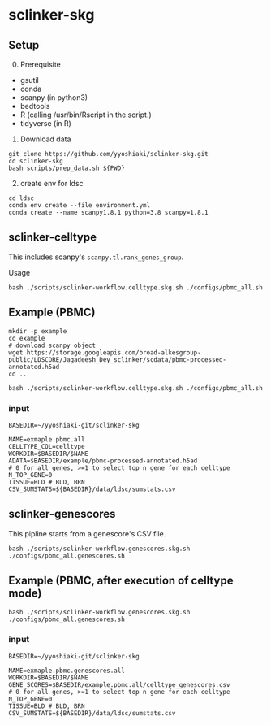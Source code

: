 # sclinker-skg

## Setup

0. Prerequisite

- gsutil
- conda
- scanpy (in python3)
- bedtools
- R (calling /usr/bin/Rscript in the script.)
- tidyverse (in R)

1. Download data

```
git clone https://github.com/yyoshiaki/sclinker-skg.git
cd sclinker-skg
bash scripts/prep_data.sh ${PWD}
```

2. create env for ldsc

```
cd ldsc
conda env create --file environment.yml
conda create --name scanpy1.8.1 python=3.8 scanpy=1.8.1
```

## sclinker-celltype

This includes scanpy's `scanpy.tl.rank_genes_group`.

Usage

```
bash ./scripts/sclinker-workflow.celltype.skg.sh ./configs/pbmc_all.sh
```


## Example (PBMC)

```
mkdir -p example
cd example
# download scanpy object
wget https://storage.googleapis.com/broad-alkesgroup-public/LDSCORE/Jagadeesh_Dey_sclinker/scdata/pbmc-processed-annotated.h5ad
cd ..

bash ./scripts/sclinker-workflow.celltype.skg.sh ./configs/pbmc_all.sh
```

### input

```
BASEDIR=~/yyoshiaki-git/sclinker-skg

NAME=exmaple.pbmc.all
CELLTYPE_COL=celltype
WORKDIR=$BASEDIR/$NAME
ADATA=$BASEDIR/example/pbmc-processed-annotated.h5ad
# 0 for all genes, >=1 to select top n gene for each celltype
N_TOP_GENE=0
TISSUE=BLD # BLD, BRN
CSV_SUMSTATS=${BASEDIR}/data/ldsc/sumstats.csv
```

## sclinker-genescores

This pipline starts from a genescore's CSV file.

```
bash ./scripts/sclinker-workflow.genescores.skg.sh ./configs/pbmc_all.genescores.sh
```

## Example (PBMC, after execution of celltype mode)

```
bash ./scripts/sclinker-workflow.genescores.skg.sh ./configs/pbmc_all.genescores.sh
```

### input

```
BASEDIR=~/yyoshiaki-git/sclinker-skg

NAME=exmaple.pbmc.genescores.all
WORKDIR=$BASEDIR/$NAME
GENE_SCORES=$BASEDIR/example.pbmc.all/celltype_genescores.csv
# 0 for all genes, >=1 to select top n gene for each celltype
N_TOP_GENE=0
TISSUE=BLD # BLD, BRN
CSV_SUMSTATS=${BASEDIR}/data/ldsc/sumstats.csv
```